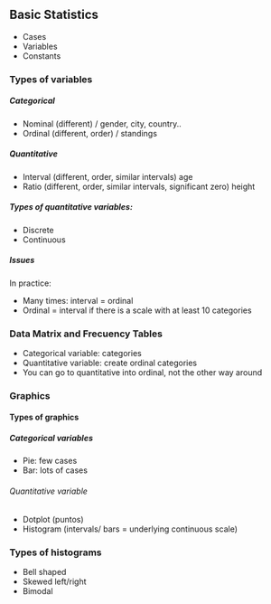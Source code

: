 ## Basic Statistics

* Cases
* Variables
* Constants

### Types of variables

##### Categorical

* Nominal (different) / gender, city, country..
* Ordinal (different, order) / standings

##### Quantitative
* Interval (different, order, similar intervals) age
* Ratio (different, order, similar intervals, significant zero) height

##### Types of quantitative variables:

* Discrete
* Continuous

##### Issues

In practice: 
* Many times: interval = ordinal 
* Ordinal = interval if there is a scale with at least 10 categories

### Data Matrix and Frecuency Tables

* Categorical variable: categories
* Quantitative variable: create ordinal categories
* You can go to quantitative into ordinal, not the other way around

### Graphics

#### Types of graphics

##### Categorical variables

* Pie: few cases
* Bar: lots of cases

###### Quantitative variable

* Dotplot (puntos)
* Histogram (intervals/ bars = underlying continuous scale)
 
### Types of histograms

* Bell shaped
* Skewed left/right
* Bimodal
